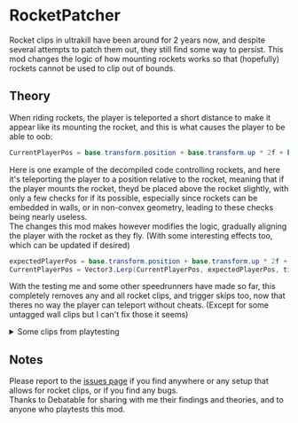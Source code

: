# RocketPatcher
Rocket clips in ultrakill have been around for 2 years now, and despite several attempts to patch them out, they still find some way to persist.
This mod changes the logic of how mounting rockets works so that (hopefully) rockets cannot be used to clip out of bounds.

## Theory
When riding rockets, the player is teleported a short distance to make it appear like its mounting the rocket, and this is what causes the player to be able to oob:
```cs
CurrentPlayerPos = base.transform.position + base.transform.up * 2f + base.transform.forward;
```
Here is one example of the decompiled code controlling rockets, and here it's teleporting the player to a position relative to the rocket, meaning that if the player mounts the rocket, theyd be placed above the rocket slightly, with only a few checks for if its possible, especially since rockets can be embedded in walls, or in non-convex geometry, leading to these checks being nearly useless. <br>
The changes this mod makes however modifies the logic, gradually aligning the player with the rocket as they fly. (With some interesting effects too, which can be updated if desired)
```cs
expectedPlayerPos = base.transform.position + base.transform.up * 2f + base.transform.forward;
CurrentPlayerPos = Vector3.Lerp(CurrentPlayerPos, expectedPlayerPos, timeSpentAligning / timeToAlign);
```
With the testing me and some other speedrunners have made so far, this completely removes any and all rocket clips, and trigger skips too, now that theres no way the player can teleport without cheats.
(Except for some untagged wall clips but I can't fix those it seems)

<details>
  <summary>Some clips from playtesting</summary>
  
  https://github.com/user-attachments/assets/448e3078-9b8e-4711-8a7d-2b34bbe5fb90
  
  https://github.com/user-attachments/assets/addb6e8c-01e6-4798-9893-d967961673d6
</details>

## Notes
Please report to the [issues page](https://github.com/10-days-till-xmas/RocketPatcher/issues) if you find anywhere or any setup that allows for rocket clips, or if you find any bugs.<br>
Thanks to Debatable for sharing with me their findings and theories, and to anyone who playtests this mod.
